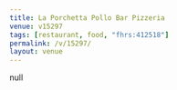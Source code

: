 ```yaml
---
title: La Porchetta Pollo Bar Pizzeria
venue: v15297
tags: [restaurant, food, "fhrs:412518"]
permalink: /v/15297/
layout: venue
---
```

null